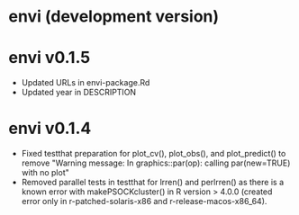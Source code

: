 # envi (development version)

# envi v0.1.5
  * Updated URLs in envi-package.Rd
  * Updated year in DESCRIPTION

# envi v0.1.4
  * Fixed testthat preparation for plot_cv(), plot_obs(), and plot_predict() to remove "Warning message: In graphics::par(op): calling par(new=TRUE) with no plot"
  * Removed parallel tests in testthat for lrren() and perlrren() as there is a known error with makePSOCKcluster() in R version > 4.0.0 (created error only in r-patched-solaris-x86 and r-release-macos-x86_64).